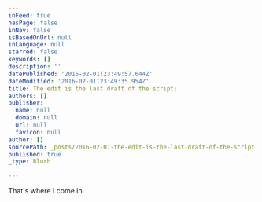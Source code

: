 ```yaml
---
inFeed: true
hasPage: false
inNav: false
isBasedOnUrl: null
inLanguage: null
starred: false
keywords: []
description: ''
datePublished: '2016-02-01T23:49:57.644Z'
dateModified: '2016-02-01T23:49:35.954Z'
title: The edit is the last draft of the script;
authors: []
publisher:
  name: null
  domain: null
  url: null
  favicon: null
author: []
sourcePath: _posts/2016-02-01-the-edit-is-the-last-draft-of-the-script.md
published: true
_type: Blurb

---
```

That's where I come in.
